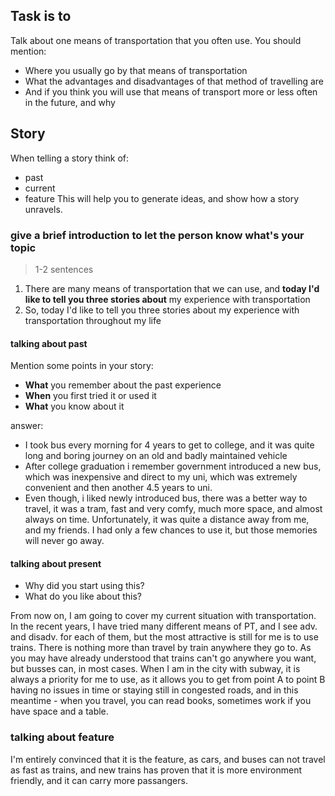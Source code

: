 ## Task is to

Talk about one means of transportation that you often use. You should mention:
- Where you usually go by that means of transportation
- What the advantages and disadvantages of that method of travelling are
- And if you think you will use that means of transport more or less often in the future, and why
## Story

When telling a story think of:
- past
- current
- feature
This will help you to generate ideas, and show how a story unravels.

### give a brief introduction to let the person know what's your topic

> 1-2 sentences

1. There are many means of transportation that we can use, and **today I'd like to tell you three stories about** my experience with transportation
2. So, today I'd like to tell you three stories about my experience with transportation throughout my life

#### talking about past

Mention some points in your story:
- **What** you remember about the past experience
- **When** you first tried it or used it
- **What** you know about it

answer:
- I took bus every morning for 4 years to get to college, and it was quite long and boring journey on an old and badly maintained vehicle
- After college graduation i remember government introduced a new bus, which was inexpensive and direct to my uni, which was extremely convenient and then another 4.5 years to uni.
- Even though, i liked newly introduced bus, there was a better way to travel, it was a tram, fast and very comfy, much more space, and almost always on time. Unfortunately, it was quite a distance away from me, and my friends. I had only a few chances to use it, but those memories will never go away.
#### talking about present

- Why did you start using this?
- What do you like about this?

From now on, I am going to cover my current situation with transportation. In the recent years, I have tried many different means of PT, and I see adv. and disadv. for each of them, but the most attractive is still for me is to use trains. There is nothing more than travel by train anywhere they go to. As you may have already understood that trains can't go anywhere you want, but busses can, in most cases. When I am in the city with subway, it is always a priority for me to use, as it allows you to get from point A to point B having no issues in time or staying still in congested roads, and in this meantime - when you travel, you can read books, sometimes work if you have space and a table. 

### talking about feature

 I'm entirely convinced that it is the feature, as cars, and buses can not travel as fast as trains, and new trains has proven that it is more environment friendly, and it can carry more passangers.


